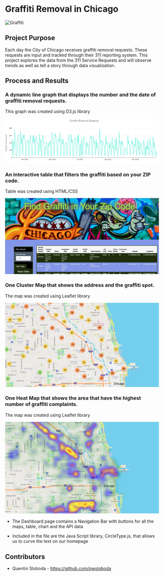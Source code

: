 # Graffiti Removal in Chicago

![Graffiti](https://media.giphy.com/media/3o6fITIGbYys34HW6s/giphy.gif)

## Project Purpose  

Each day the City of Chicago receives graffiti removal requests.  These requests are input and tracked through their 311 reporting system.  This project explores the data from the 311 Service Requests and will observe trends as well as tell a story through data visualization.

  

## Process and Results

###  A dynamic line graph that displays the number and the date of graffiti removal requests. 

This graph was created using D3.js library 

![LinePLot](docs/static/img/line_plot.png) 

  

### An interactive table that filters the graffiti based on your ZIP code.  

Table was created using HTML/CSS

![Table](docs/static/img/table.png) 

  

### One Cluster Map that shows the address and the graffiti spot. 

The map was created using Leaflet library

![ClusterMap](docs/static/img/cluster_map.png) 

  

### One Heat Map that shows the area that have the highest number of graffiti complaints.  

The map was created using Leaflet library 

![HeatMap](docs/static/img/heat_map.png) 

         

- The Dashboard page contains a Navigation Bar with buttons for all the maps, table, chart and the API data 

- Included in the file are the Java Script library, CircleType.js, that allows us to curve the text on our homepage 


## Contributors
- Quentin Sloboda - https://github.com/qwsloboda

